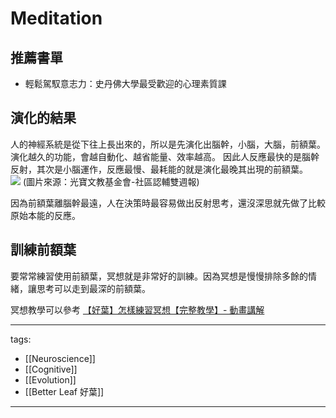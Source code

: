 # Meditation

## 推薦書單
* 輕鬆駕馭意志力：史丹佛大學最受歡迎的心理素質課

## 演化的結果
人的神經系統是從下往上長出來的，所以是先演化出腦幹，小腦，大腦，前額葉。
演化越久的功能，會越自動化、越省能量、效率越高。
因此人反應最快的是腦幹反射，其次是小腦運作，反應最慢、最耗能的就是演化最晚其出現的前額葉。  
![](https://liteoncf.org.tw/dm/139/images/139-1.jpg)
(圖片來源：光寶文教基金會-社區認輔雙週報)

因為前額葉離腦幹最遠，人在決策時最容易做出反射思考，還沒深思就先做了比較原始本能的反應。

## 訓練前額葉
要常常練習使用前額葉，冥想就是非常好的訓練。因為冥想是慢慢排除多餘的情緒，讓思考可以走到最深的前額葉。

冥想教學可以參考 [【好葉】怎樣練習冥想【完整教學】- 動畫講解](https://www.youtube.com/watch?v=NLJcwbpkiJ0)


---
tags:
  - [[Neuroscience]]
  - [[Cognitive]]
  - [[Evolution]]
  - [[Better Leaf 好葉]]

---
